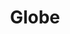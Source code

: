 ---
title: Globe
tags: ["globe", "world", "earth", "planet", "global"]
icon: globe
svg: '<svg xmlns="http://www.w3.org/2000/svg" width="24" height="24" fill="none" viewBox="0 0 24 24" stroke-width="1.5" stroke-linecap="round" stroke-linejoin="round" stroke="currentColor"><path d="M12 20.5a8.5 8.5 0 0 0 0-17m0 17a8.5 8.5 0 0 1 0-17m0 17c2.608 0 3.722-3.806 3.722-8.5S14.608 3.5 12 3.5m0 17c-2.608 0-3.722-3.806-3.722-8.5S9.392 3.5 12 3.5M3.972 9.167h16.056M3.972 14.833h16.056"/></svg>'
---